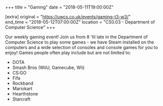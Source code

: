 +++
title = "Gaming"
date = "2018-05-11T19:00:00Z"

[extra]
original = "https://uwcs.co.uk/events/gaming-t3-w3/"    
end_time = "2018-05-12T07:00:00Z"
location = "CS0.03 - Department of Computer Science"
+++

Our weekly gaming event\! Join us from 8 'til late in the Department of Computer Science to play some games - we have Steam installed on the computers and a wide selection of consoles and console games for you to enjoy\! Games people often play include but are not limited to:

  - DOTA  
  - Smash Bros (WiiU, Gamecube, Wii)  
  - CS:GO  
  - Fifa  
  - Rockband  
  - Mariokart  
  - Hearthstone  
  - Starcraft


